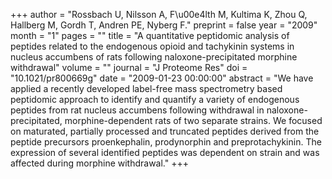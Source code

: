 +++
author = "Rossbach U, Nilsson A, F\u00e4lth M, Kultima K, Zhou Q, Hallberg M, Gordh T, Andren PE, Nyberg F."
preprint = false
year = "2009"
month = "1"
pages = ""
title = "A quantitative peptidomic analysis of peptides related to the endogenous opioid and tachykinin systems in nucleus accumbens of rats following naloxone-precipitated morphine withdrawal"
volume = ""
journal = "J Proteome Res"
doi = "10.1021/pr800669g"
date = "2009-01-23 00:00:00"
abstract = "We have applied a recently developed label-free mass spectrometry based peptidomic approach to identify and quantify a variety of endogenous peptides from rat nucleus accumbens following withdrawal in naloxone-precipitated, morphine-dependent rats of two separate strains. We focused on maturated, partially processed and truncated peptides derived from the peptide precursors proenkephalin, prodynorphin and preprotachykinin. The expression of several identified peptides was dependent on strain and was affected during morphine withdrawal."
+++


